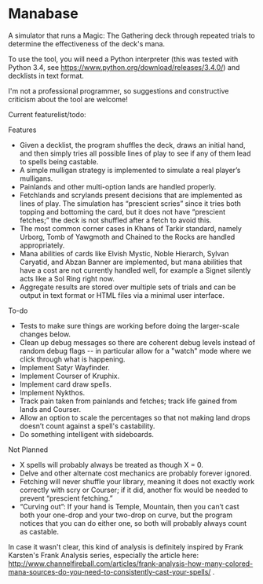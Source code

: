 Manabase
========

A simulator that runs a Magic: The Gathering deck through repeated trials to determine the effectiveness of the deck's mana.

To use the tool, you will need a Python interpreter (this was tested with Python 3.4, see https://www.python.org/download/releases/3.4.0/) and decklists in text format.

I'm not a professional programmer, so suggestions and constructive criticism about the tool are welcome!

Current featurelist/todo:

Features
* Given a decklist, the program shuffles the deck, draws an initial hand, and then simply tries all possible lines of play to see if any of them lead to spells being castable. 
* A simple mulligan strategy is implemented to simulate a real player’s mulligans.
* Painlands and other multi-option lands are handled properly.
* Fetchlands and scrylands present decisions that are implemented as lines of play. The simulation has “prescient scries” since it tries both topping and bottoming the card, but it does not have “prescient fetches;” the deck is not shuffled after a fetch to avoid this.
* The most common corner cases in Khans of Tarkir standard, namely Urborg, Tomb of Yawgmoth and Chained to the Rocks are handled appropriately. 
* Mana abilities of cards like Elvish Mystic, Noble Hierarch, Sylvan Caryatid, and Abzan Banner are implemented, but mana abilities that have a cost are not currently handled well, for example a Signet silently acts like a Sol Ring right now.
* Aggregate results are stored over multiple sets of trials and can be output in text format or HTML files via a minimal user interface.

To-do
* Tests to make sure things are working before doing the larger-scale changes below.
* Clean up debug messages so there are coherent debug levels instead of random debug flags -- in particular allow for a "watch" mode where we click through what is happening.
* Implement Satyr Wayfinder.
* Implement Courser of Kruphix.
* Implement card draw spells.
* Implement Nykthos.
* Track pain taken from painlands and fetches; track life gained from lands and Courser.
* Allow an option to scale the percentages so that not making land drops doesn’t count against a spell's castability.
* Do something intelligent with sideboards.

Not Planned
* X spells will probably always be treated as though X = 0.
* Delve and other alternate cost mechanics are probably forever ignored.
* Fetching will never shuffle your library, meaning it does not exactly work correctly with scry or Courser; if it did, another fix would be needed to prevent “prescient fetching.”
* “Curving out”: If your hand is Temple, Mountain, then you can’t cast both your one-drop and your two-drop on curve, but the program notices that you can do either one, so both will probably always count as castable.
 
In case it wasn't clear, this kind of analysis is definitely inspired by Frank Karsten's Frank Analysis series, especially the article here: http://www.channelfireball.com/articles/frank-analysis-how-many-colored-mana-sources-do-you-need-to-consistently-cast-your-spells/ . 

